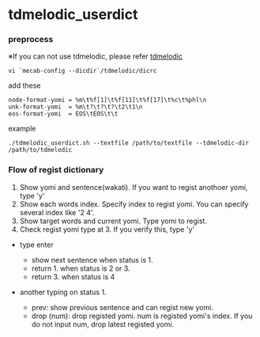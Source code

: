 # tdmelodic_userdict
### preprocess
※If you can not use tdmelodic, please refer [tdmelodic](https://github.com/PKSHATechnology-Research/tdmelodic)
```
vi `mecab-config --dicdir`/tdmelodic/dicrc
```
add these
```
node-format-yomi = %m\t%f[1]\t%f[11]\t%f[17]\t%c\t%phl\n
unk-format-yomi  = %m\t?\t?\t?\t2\t1\n
eos-format-yomi  = EOS\tEOS\t\t
```
example  
```
./tdmelodic_userdict.sh --textfile /path/to/textfile --tdmelodic-dir /path/to/tdmelodic 
```

### Flow of regist dictionary
1. Show yomi and sentence(wakati). If you want to regist anothoer yomi, type 'y'
2. Show each words index. Specify index to regist yomi. You can specify several index like '2 4'.
3. Show target words and current yomi. Type yomi to regist.
4. Check regist yomi type at 3. If you verify this, type 'y'

* type enter
    - show next sentence when status is 1.
    - return 1. when status is 2 or 3.
    - return 3. when status is 4

* another typing on status 1.
    - prev: show previous sentence and can regist new yomi.
    - drop (num): drop registed yomi. num is registed yomi's index. If you do not input num, drop latest registed yomi.
